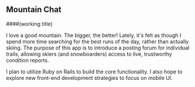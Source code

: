 ## Mountain Chat
####(working title)

I love a good mountain. The bigger, the better! Lately, it's felt as though I spend more time searching for the best runs of the day, rather than actually skiing. The purpose of this app is to introduce a posting forum for individual trails, allowing skiers (and snowboarders) access to live, trustworthy condition reports.

I plan to utilize Ruby on Rails to build the core functionality. I also hope to explore new front-end development strategies to focus on mobile UI.

